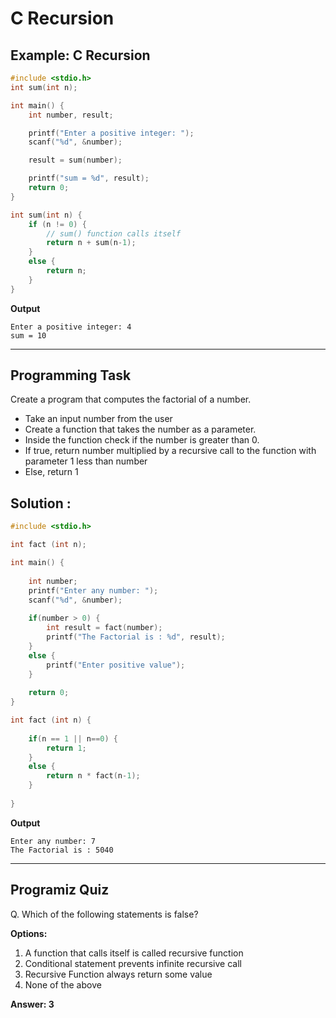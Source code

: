 # C Recursion

## Example: C Recursion

```c
#include <stdio.h>
int sum(int n);

int main() {
    int number, result;

    printf("Enter a positive integer: ");
    scanf("%d", &number);

    result = sum(number);

    printf("sum = %d", result);
    return 0;
}

int sum(int n) {
    if (n != 0) {
        // sum() function calls itself
        return n + sum(n-1); 
    }  
    else {
        return n;
    }
}

```
 
**Output**
```
Enter a positive integer: 4
sum = 10

```
 

---
## Programming Task
Create a program that computes the factorial of a number.  
- Take an input number from the user 
- Create a function that takes the number as a parameter. 
- Inside the function check if the number is greater than 0.
- If true, return number multiplied by a recursive call to the function with parameter 1 less than number  
- Else, return 1
 
## Solution :
```c
#include <stdio.h>

int fact (int n);

int main() {
    
    int number;
    printf("Enter any number: ");
    scanf("%d", &number);
    
    if(number > 0) {
        int result = fact(number);
        printf("The Factorial is : %d", result);
    }
    else {
        printf("Enter positive value");
    }
    
    return 0;
}

int fact (int n) {
    
    if(n == 1 || n==0) {
        return 1;
    }
    else {
        return n * fact(n-1);
    }
    
}

```
**Output**
```
Enter any number: 7
The Factorial is : 5040
```
---
 
## Programiz Quiz
 
Q. Which of the following statements is false?

**Options:**
1. A function that calls itself is called recursive function  
1. Conditional statement prevents infinite recursive call  
1. Recursive Function always return some value  
1. None of the above

**Answer: 3**


